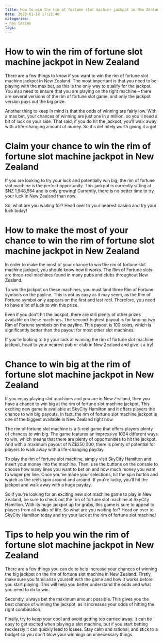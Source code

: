 ```yaml
---
title: How to win the rim of fortune slot machine jackpot in New Zealand 
date: 2023-01-18 17:21:46
categories:
- Rox Casino
tags:
---
```



#  How to win the rim of fortune slot machine jackpot in New Zealand 

There are a few things to know if you want to win the rim of fortune slot machine jackpot in New Zealand. The most important is that you need to be playing with the max bet, as this is the only way to qualify for the jackpot. You also need to ensure that you are playing on the right machine – there are several versions of the rim of fortune slot game, and only the jackpot version pays out the big prize.

Another thing to keep in mind is that the odds of winning are fairly low. With a max bet, your chances of winning are just one in a million, so you'll need a bit of luck on your side. That said, if you do hit the jackpot, you'll walk away with a life-changing amount of money. So it's definitely worth giving it a go!

#  Claim your chance to win the rim of fortune slot machine jackpot in New Zealand 

If you are looking to try your luck and potentially win big, the rim of fortune slot machine is the perfect opportunity. This jackpot is currently sitting at $NZ 1,948,564 and is only growing! Currently, there is no better time to try your luck in New Zealand than now.

So, what are you waiting for? Head over to your nearest casino and try your luck today!

#  How to make the most of your chance to win the rim of fortune slot machine jackpot in New Zealand 

In order to make the most of your chance to win the rim of fortune slot machine jackpot, you should know how it works. The Rim of Fortune slots are three-reel machines found in many pubs and clubs throughout New Zealand.

To win the jackpot on these machines, you must land three Rim of Fortune symbols on the payline. This is not as easy as it may seem, as the Rim of Fortune symbol only appears on the first and last reel. Therefore, you need to have a lot of luck to win this prize.

Even if you don't hit the jackpot, there are still plenty of other prizes available on these machines. The second-highest payout is for landing two Rim of Fortune symbols on the payline. This payout is 100 coins, which is significantly better than the payout for most other slot machines.

If you're looking to try your luck at winning the rim of fortune slot machine jackpot, head to your nearest pub or club in New Zealand and give it a try!

#  Chance to win big at the rim of fortune slot machine jackpot in New Zealand 

If you enjoy playing slot machines and you are in New Zealand, then you have a chance to win big at the rim of fortune slot machine jackpot. This exciting new game is available at SkyCity Hamilton and it offers players the chance to win big payouts. In fact, the rim of fortune slot machine jackpot is one of the biggest available in New Zealand right now.

The rim of fortune slot machine is a 5-reel game that offers players plenty of chances to win big. The game features an impressive 1024 different ways to win, which means that there are plenty of opportunities to hit the jackpot. And with a maximum payout of NZ$250,000, there is plenty of potential for players to walk away with a life-changing payday.

To play the rim of fortune slot machine, simply visit SkyCity Hamilton and insert your money into the machine. Then, use the buttons on the console to choose how many lines you want to bet on and how much money you want to wager per line. Once you've made your selections, hit the spin button and watch as the reels spin around and around. If you're lucky, you'll hit the jackpot and walk away with a huge payday.

So if you're looking for an exciting new slot machine game to play in New Zealand, be sure to check out the rim of fortune slot machine at SkyCity Hamilton. With its huge jackpot up for grabs, this game is sure to appeal to players from all walks of life. So what are you waiting for? Head on over to SkyCity Hamilton today and try your luck at the rim of fortune slot machine!

#  Tips to help you win the rim of fortune slot machine jackpot in New Zealand

There are a few things you can do to help increase your chances of winning the big jackpot on the rim of fortune slot machine in New Zealand. Firstly, make sure you familiarize yourself with the game and how it works before you start playing. This will help you better understand the odds and what you need to do to win.

Secondly, always bet the maximum amount possible. This gives you the best chance of winning the jackpot, as it increases your odds of hitting the right combination.

Finally, try to keep your cool and avoid getting too carried away. It can be easy to get excited when playing a slot machine, but if you start betting recklessly it can quickly lead to losses. Stay calm and rational, and stick to a budget so you don't blow your winnings on unnecessary things.